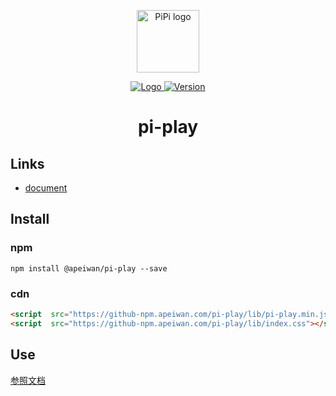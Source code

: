 <p align="center">
    <a href="https://app.apeiwan.com" target="_blank" rel="noopener noreferrer">
    <img width="100" src="https://h5-public.apeiwan.com/library/assets/images/touch/logo_256＊256.png" alt="PiPi logo">
    </a>
</p>

<p align="center">
    <a href="https://www.npmjs.com/package/@apeiwan/pi-play">
      <img src="https://img.shields.io/npm/v/@apeiwan/pi-play.svg" alt="Logo">
    </a>
    <a href="https://www.npmjs.com/package/@apeiwan/pi-play">
        <img src="https://img.shields.io/npm/dt/@apeiwan/pi-play.svg" alt="Version">
    </a>
</p>

<h1 align="center">pi-play</h1>


## Links
- [document](https://github-npm-docs.apeiwan.com/pi-play/index.html)

## Install

### npm
```shell script
npm install @apeiwan/pi-play --save
```

### cdn

```html
<script  src="https://github-npm.apeiwan.com/pi-play/lib/pi-play.min.js"></script>
<script  src="https://github-npm.apeiwan.com/pi-play/lib/index.css"></script>
````

## Use

[参照文档](https://github-npm-docs.apeiwan.com/pi-play/index.html)
